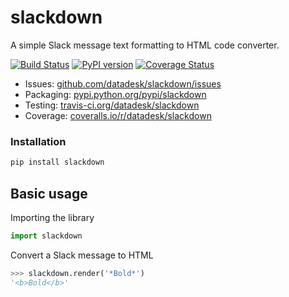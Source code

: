 # slackdown

A simple Slack message text formatting to HTML code converter.

[![Build Status](https://travis-ci.org/datadesk/slackdown.png?branch=master)](https://travis-ci.org/datadesk/slackdown)
[![PyPI version](https://badge.fury.io/py/slackdown.png)](http://badge.fury.io/py/slackdown)
[![Coverage Status](https://coveralls.io/repos/datadesk/slackdown/badge.png?branch=master)](https://coveralls.io/r/datadesk/slackdown?branch=master)

* Issues: [github.com/datadesk/slackdown/issues](https://github.com/datadesk/slackdown/issues)
* Packaging: [pypi.python.org/pypi/slackdown](https://pypi.python.org/pypi/slackdown)
* Testing: [travis-ci.org/datadesk/slackdown](https://travis-ci.org/datadesk/slackdown)
* Coverage: [coveralls.io/r/datadesk/slackdown](https://coveralls.io/r/datadesk/slackdown)

### Installation

```python
pip install slackdown
```

## Basic usage

Importing the library

```python
import slackdown
```

Convert a Slack message to HTML

```python
>>> slackdown.render('*Bold*')
'<b>Bold</b>'
```
